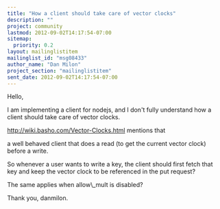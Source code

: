 ```yaml
---
title: "How a client should take care of vector clocks"
description: ""
project: community
lastmod: 2012-09-02T14:17:54-07:00
sitemap:
  priority: 0.2
layout: mailinglistitem
mailinglist_id: "msg08433"
author_name: "Dan Milon"
project_section: "mailinglistitem"
sent_date: 2012-09-02T14:17:54-07:00
---
```


Hello,

I am implementing a client for nodejs, and I don't fully understand how 
a client should take care of vector clocks.


http://wiki.basho.com/Vector-Clocks.html mentions that

a well behaved client that does a read (to get the current vector clock) 
before a write.


So whenever a user wants to write a key, the client should first fetch 
that key and keep the vector clock to be referenced in the put request?


The same applies when allow\\_mult is disabled?

Thank you,
danmilon.

